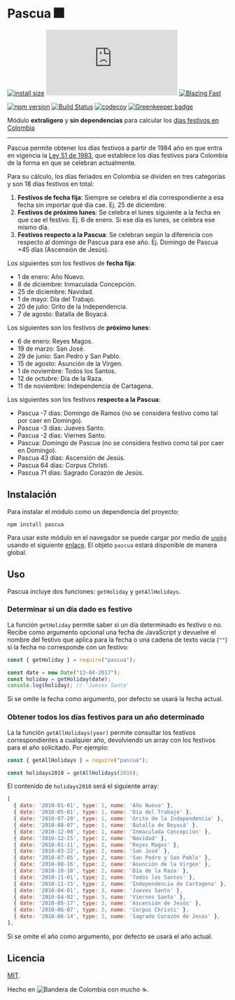 # Pascua 🎆

[![install size](https://packagephobia.now.sh/badge?p=pascua)](https://packagephobia.now.sh/result?p=pascua)
[![gzip size](https://img.badgesize.io/https://unpkg.com/pascua/dist/pascua.js?compression=gzip)](https://unpkg.com/pascua/dist/pascua.js)
[![Blazing Fast](https://img.shields.io/badge/speed-blazing%20%F0%9F%94%A5-brightgreen.svg?style=flat-square)](https://twitter.com/acdlite/status/974390255393505280)

[![npm version](https://badge.fury.io/js/pascua.svg)](https://badge.fury.io/js/pascua)
[![Build Status](https://travis-ci.com/MauricioRobayo/pascua.svg?branch=master)](https://travis-ci.com/MauricioRobayo/pascua)
[![codecov](https://codecov.io/gh/MauricioRobayo/pascua/branch/master/graph/badge.svg)](https://codecov.io/gh/MauricioRobayo/pascua)
[![Greenkeeper badge](https://badges.greenkeeper.io/MauricioRobayo/pascua.svg)](https://greenkeeper.io/)

Módulo **extraligero** y **sin dependencias** para calcular los [días festivos en Colombia](https://www.feriadoscolombia.com)

---

Pascua permite obtener los días festivos a partir de 1984 año en que entra en vigencia la [Ley 51 de 1983](http://www.alcaldiabogota.gov.co/sisjur/normas/Norma1.jsp?i=4954), que establece los días festivos para Colombia de la forma en que se celebran actualmente.

Para su cálculo, los días feriados en Colombia se dividen en tres categorías y son 18 días festivos en total:

1. **Festivos de fecha fija**: Siempre se celebra el día correspondiente a esa fecha sin importar qué día cae. Ej. 25 de diciembre.
2. **Festivos de próximo lunes**: Se celebra el lunes siguiente a la fecha en que cae el festivo. Ej. 6 de enero. Si ese día es lunes, se celebra ese mismo día.
3. **Festivos respecto a la Pascua**: Se celebran según la diferencia con respecto al domingo de Pascua para ese año. Ej. Domingo de Pascua +45 días (Ascensión de Jesús).

Los siguientes son los festivos de **fecha fija**:

- 1 de enero: Año Nuevo.
- 8 de diciembre: Inmaculada Concepción.
- 25 de diciembre: Navidad.
- 1 de mayo: Día del Trabajo.
- 20 de julio: Grito de la Independencia.
- 7 de agosto: Batalla de Boyacá.

Los siguientes son los festivos de **próximo lunes**:

- 6 de enero: Reyes Magos.
- 19 de marzo: San José.
- 29 de junio: San Pedro y San Pablo.
- 15 de agosto: Asunción de la Virgen.
- 1 de noviembre: Todos los Santos.
- 12 de octubre: Día de la Raza.
- 11 de noviembre: Independencia de Cartagena.

Los siguientes son los festivos **respecto a la Pascua**:

- Pascua -7 días: Domingo de Ramos (no se considera festivo como tal por caer en Domingo).
- Pascua -3 días: Jueves Santo.
- Pascua -2 días: Viernes Santo.
- Pascua: Domingo de Pascua (no se considera festivo como tal por caer en Domingo).
- Pascua 43 días: Ascensión de Jesús.
- Pascua 64 días: Corpus Christi.
- Pascua 71 días: Sagrado Corazón de Jesús.

## Instalación

Para instalar el módulo como un dependencia del proyecto:

```shell
npm install pascua
```

Para usar este módulo en el navegador se puede cargar por medio de [`unpkg`](http://unpkg.org/)
usando el siguiente [enlace](https://unpkg.com/pascua/dist/pascua.js). El objeto `pascua` estará disponible de manera global.

## Uso

Pascua incluye dos funciones: `getHoliday` y `getAllHolidays`.

### Determinar si un día dado es festivo

La función `getHoliday` permite saber si un día determinado es festivo o no. Recibe como argumento opcional una fecha de JavaScript y devuelve el nombre del festivo que aplica para la fecha o una cadena de texto vacía (`""`) si la fecha no corresponde con un festivo:

```js
const { getHoliday } = require("pascua");

const date = new Date("13-04-2017");
const holiday = getHoliday(date);
console.log(holiday); // 'Jueves Santo'
```

Si se omite la fecha como argumento, por defecto se usará la fecha actual.

### Obtener todos los días festivos para un año determinado

La la función `getAllHolidays(year)` permite consultar los festivos correspondientes a cualquier año, devolviendo un array con los festivos para el año solicitado. Por ejemplo:

```js
const { getAllHolidays } = require("pascua");

const holidays2010 = getAllHolidays(2010);
```

El contenido de `holidays2010` será el siguiente array:

```js
[
  { date: '2010-01-01', type: 1, name: 'Año Nuevo' },
  { date: '2010-05-01', type: 1, name: 'Día del Trabajo' },
  { date: '2010-07-20', type: 1, name: 'Grito de la Independencia' },
  { date: '2010-08-07', type: 1, name: 'Batalla de Boyacá' },
  { date: '2010-12-08', type: 1, name: 'Inmaculada Concepción' },
  { date: '2010-12-25', type: 1, name: 'Navidad' },
  { date: '2010-01-11', type: 2, name: 'Reyes Magos' },
  { date: '2010-03-22', type: 2, name: 'San José' },
  { date: '2010-07-05', type: 2, name: 'San Pedro y San Pablo' },
  { date: '2010-08-16', type: 2, name: 'Asunción de la Virgen' },
  { date: '2010-10-18', type: 2, name: 'Día de la Raza' },
  { date: '2010-11-01', type: 2, name: 'Todos los Santos' },
  { date: '2010-11-15', type: 2, name: 'Independencia de Cartagena' },
  { date: '2010-04-01', type: 3, name: 'Jueves Santo' },
  { date: '2010-04-02', type: 3, name: 'Viernes Santo' },
  { date: '2010-05-17', type: 3, name: 'Ascensión de Jesús' },
  { date: '2010-06-07', type: 3, name: 'Corpus Christi' },
  { date: '2010-06-14', type: 3, name: 'Sagrado Corazón de Jesús' },
],
```

Si se omite el año como argumento, por defecto se usará el año actual.

## Licencia

[MIT](LICENSE).

Hecho en ![Bandera de Colombia](https://upload.wikimedia.org/wikipedia/commons/thumb/2/21/Flag_of_Colombia.svg/16px-Flag_of_Colombia.svg.png) con mucho ☕.
